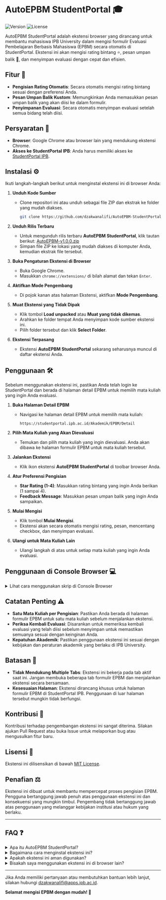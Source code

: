 # AutoEPBM StudentPortal 🎓

![Version](https://img.shields.io/badge/version-1.0.0-blue) ![License](https://img.shields.io/badge/license-MIT-green)

AutoEPBM StudentPortal adalah ekstensi browser yang dirancang untuk membantu mahasiswa IPB University dalam mengisi formulir Evaluasi Pembelajaran Berbasis Mahasiswa (EPBM) secara otomatis di StudentPortal. Ekstensi ini akan mengisi rating bintang ⭐, pesan umpan balik 💬, dan menyimpan evaluasi dengan cepat dan efisien.

## Fitur 🌟

- **Pengisian Rating Otomatis**: Secara otomatis mengisi rating bintang sesuai dengan preferensi Anda.
- **Pesan Umpan Balik Kustom**: Memungkinkan Anda memasukkan pesan umpan balik yang akan diisi ke dalam formulir.
- **Penyimpanan Evaluasi**: Secara otomatis menyimpan evaluasi setelah semua bidang telah diisi.

## Persyaratan 📝

- **Browser**: Google Chrome atau browser lain yang mendukung ekstensi Chrome.
- **Akses ke StudentPortal IPB**: Anda harus memiliki akses ke [StudentPortal IPB](https://studentportal.ipb.ac.id/Akademik/EPBM/Detail).

## Instalasi ⚙️

Ikuti langkah-langkah berikut untuk menginstal ekstensi ini di browser Anda:

1. **Unduh Kode Sumber**

   - Clone repositori ini atau unduh sebagai file ZIP dan ekstrak ke folder yang mudah diakses.
     ```bash
     git clone https://github.com/dzakwanalifi/AutoEPBM-StudentPortal.git
     ```

2. **Unduh Rilis Terbaru**

   - Untuk mengunduh rilis terbaru **AutoEPBM StudentPortal**, klik tautan berikut: [AutoEPBM-v1.0.0.zip](https://github.com/dzakwanalifi/AutoEPBM-StudentPortal/releases/download/v1.0.0/AutoEPBM-v1.0.0.zip)
   - Simpan file ZIP ke lokasi yang mudah diakses di komputer Anda, kemudian ekstrak file tersebut.

3. **Buka Pengaturan Ekstensi di Browser**

   - Buka Google Chrome.
   - Masukkan `chrome://extensions/` di bilah alamat dan tekan `Enter`.

4. **Aktifkan Mode Pengembang**

   - Di pojok kanan atas halaman Ekstensi, aktifkan **Mode Pengembang**.

5. **Muat Ekstensi yang Tidak Dipak**

   - Klik tombol **Load unpacked** atau **Muat yang tidak dikemas**.
   - Arahkan ke folder tempat Anda menyimpan kode sumber ekstensi ini.
   - Pilih folder tersebut dan klik **Select Folder**.

6. **Ekstensi Terpasang**

   - Ekstensi **AutoEPBM StudentPortal** sekarang seharusnya muncul di daftar ekstensi Anda.

## Penggunaan 🛠️

Sebelum menggunakan ekstensi ini, pastikan Anda telah login ke StudentPortal dan berada di halaman detail EPBM untuk memilih mata kuliah yang ingin Anda evaluasi.

1. **Buka Halaman Detail EPBM**

   - Navigasi ke halaman detail EPBM untuk memilih mata kuliah:
     ```
     https://studentportal.ipb.ac.id/Akademik/EPBM/Detail
     ```

2. **Pilih Mata Kuliah yang Akan Dievaluasi**

   - Temukan dan pilih mata kuliah yang ingin dievaluasi. Anda akan dibawa ke halaman formulir EPBM untuk mata kuliah tersebut.

3. **Jalankan Ekstensi**

   - Klik ikon ekstensi **AutoEPBM StudentPortal** di toolbar browser Anda.

4. **Atur Preferensi Pengisian**

   - **Star Rating (1-4)**: Masukkan rating bintang yang ingin Anda berikan (1 sampai 4).
   - **Feedback Message**: Masukkan pesan umpan balik yang ingin Anda sampaikan.

5. **Mulai Mengisi**

   - Klik tombol **Mulai Mengisi**.
   - Ekstensi akan secara otomatis mengisi rating, pesan, mencentang checkbox, dan menyimpan evaluasi.

6. **Ulangi untuk Mata Kuliah Lain**

   - Ulangi langkah di atas untuk setiap mata kuliah yang ingin Anda evaluasi.

## Penggunaan di Console Browser 💻

<details>
  <summary>Lihat cara menggunakan skrip di Console Browser</summary>

   Selain menggunakan ekstensi, Anda juga dapat menjalankan skrip ini secara langsung dari console browser untuk mengisi EPBM secara otomatis. Berikut adalah langkah-langkah penggunaannya:

   1. **Buka Halaman Formulir EPBM**

      - Buka halaman detail EPBM untuk mata kuliah yang akan dievaluasi:
      ```
      https://studentportal.ipb.ac.id/Akademik/EPBM/Detail
      ```

   2. **Buka Developer Tools (Console)**

      - Tekan `F12` atau `Ctrl+Shift+I` untuk membuka Developer Tools di browser Anda, lalu klik tab **Console**.

   3. **Aktifkan Opsi Allow Pasting**

      - Sebelum menempelkan kode, pastikan opsi **"Allow Pasting"** aktif di console browser. Ini bisa diaktifkan dengan klik kanan di area console dan memilih opsi tersebut, atau langsung menempelkan kode jika tidak ada larangan. Anda juga bisa cukup mengetikkan `allow pasting` di console dan tekan `Enter`.

   4. **Salin dan Tempel Kode di Console**

      - Salin blok kode berikut ini dan tempelkan di console browser:
      ```javascript
      (function fillEvaluationForm(starRating = 4, message = "Terima kasih atas ilmu dan pengajarannya") {
         console.log("Filling evaluation form...");

         const successMessage = document.querySelector('.card.bg-success.text-white');
         if (successMessage) {
            console.log("Evaluation already completed. Stopping the process.");
            return;
         }

         const nextButton = document.querySelector('button.btn.btn-primary');
         if (!nextButton) {
            console.log("No action buttons found. Stopping the process.");
            return;
         }

         if (nextButton.textContent.includes("Selanjutnya")) {
            console.log("Found 'Selanjutnya' button, filling stars...");
            fillStarsAndProceed(starRating, message);
         } else if (nextButton.textContent.includes("Simpan EPBM")) {
            console.log("Found 'Simpan EPBM' button, checking form...");
            fillFormAndSave(message);
         }

         function fillStarsAndProceed(starRating, message) {
            const nextButton = document.querySelector('button.btn.btn-primary');
            const ratingElements = document.querySelectorAll('output[role="slider"]');

            if (ratingElements.length > 0) {
                  let allStarsFilled = true;

                  ratingElements.forEach(rating => {
                     const stars = rating.querySelectorAll('span.b-rating-star');
                     if (stars.length >= starRating) {
                        for (let i = 0; i < starRating; i++) {
                              if (stars[i].classList.contains('b-rating-star-empty')) {
                                 stars[i].click();
                                 console.log(`Clicked star ${i + 1} for rating element.`);
                              }
                        }
                     }
                  });

                  ratingElements.forEach(rating => {
                     const stars = rating.querySelectorAll('span.b-rating-star');
                     if (stars[stars.length - 1].classList.contains('b-rating-star-empty')) {
                        allStarsFilled = false;
                     }
                  });

                  if (allStarsFilled) {
                     console.log("All stars filled. Proceeding to the next step.");
                     nextButton.click();

                     setTimeout(() => {
                        console.log("Waiting for new page to load...");
                        fillEvaluationForm(starRating, message);
                     }, 1000);
                  } else {
                     console.log("Not all stars filled yet. Retrying...");
                     setTimeout(() => fillStarsAndProceed(starRating, message), 500);
                  }
            } else {
                  console.log("No star ratings found. Filling the textarea directly.");
                  fillTextareaAndProceed(nextButton, message);
            }
         }

         function fillTextareaAndProceed(nextButton, message) {
            const textareas = document.querySelectorAll('textarea.form-control');
            if (textareas.length > 0) {
                  textareas.forEach((textarea, index) => {
                     console.log(`Filling textarea ${index + 1}`);
                     textarea.value = message;
                     textarea.dispatchEvent(new Event('input', { bubbles: true }));
                  });
                  console.log("All textareas filled.");
            } else {
                  console.log("No textarea found. Stopping the script.");
                  return;
            }

            nextButton.click();
            console.log("Clicked 'Selanjutnya' button.");

            setTimeout(() => {
                  console.log("Waiting for new page to load...");
                  fillEvaluationForm(starRating, message);
            }, 1000);
         }

         function fillFormAndSave(message) {
            const textareas = document.querySelectorAll('textarea.form-control');
            const checkbox = document.querySelector('input[type="checkbox"].mr-3');

            let isFormFilled = false;

            if (textareas.length > 0) {
                  textareas.forEach((textarea, index) => {
                     if (textarea.value.trim() === "") {
                        console.log(`Filling textarea ${index + 1}`);
                        textarea.value = message;
                        textarea.dispatchEvent(new Event('input', { bubbles: true }));
                     }

                     if (textarea.value.trim() !== "") {
                        isFormFilled = true;
                     } else {
                        isFormFilled = false;
                     }
                  });
            } else {
                  console.log("No textarea found. Cannot save.");
                  return;
            }

            if (isFormFilled) {
                  if (checkbox && !checkbox.checked) {
                     checkbox.click();
                     console.log("Checkbox checked.");
                  } else if (checkbox && checkbox.checked) {
                     console.log("Checkbox already checked.");
                  } else {
                     console.log("No checkbox found.");
                  }

                  if (checkbox && checkbox.checked) {
                     const saveButton = document.querySelector('button.btn.btn-primary');
                     if (saveButton && saveButton.textContent.includes("Simpan EPBM")) {
                        saveButton.click();
                        console.log("Clicked 'Simpan EPBM' button.");

                        setTimeout(() => {
                              const successNotification = document.querySelector('.card.bg-success.text-white');
                              if (successNotification) {
                                 console.log("Simpan EPBM successful. Stopping the process.");
                                 return;
                              } else {
                                 console.log("No success notification found.");
                              }
                        }, 1000);
                     } else {
                        console.log("No 'Simpan EPBM' button found.");
                     }
                  } else {
                     console.log("Checkbox is not checked. Cannot proceed to save.");
                  }
            } else {
                  console.log("Form is not filled. Checkbox will not be checked.");
            }
         }
      })(4, "Terima kasih atas ilmu dan pengajarannya");

      ```
      - Gantilah parameter `starRating` dan `message` sesuai keinginan Anda.

   5. **Tunggu Proses Berjalan**

      - Skrip akan mulai mengisi formulir EPBM secara otomatis, termasuk memilih rating bintang ⭐ dan mengisi pesan umpan balik 💬. Pastikan untuk memeriksa kembali formulir sebelum menyimpannya.

</details>

## Catatan Penting ⚠️

- **Satu Mata Kuliah per Pengisian**: Pastikan Anda berada di halaman formulir EPBM untuk satu mata kuliah sebelum menjalankan ekstensi.
- **Periksa Kembali Evaluasi**: Disarankan untuk memeriksa kembali evaluasi yang telah diisi sebelum menyimpan untuk memastikan semuanya sesuai dengan keinginan Anda.
- **Kepatuhan Akademik**: Pastikan penggunaan ekstensi ini sesuai dengan kebijakan dan peraturan akademik yang berlaku di IPB University.

## Batasan 🚫

- **Tidak Mendukung Multiple Tabs**: Ekstensi ini bekerja pada tab aktif saat ini. Jangan membuka beberapa tab formulir EPBM dan menjalankan ekstensi secara bersamaan.
- **Kesesuaian Halaman**: Ekstensi dirancang khusus untuk halaman formulir EPBM di StudentPortal IPB. Penggunaan di luar halaman tersebut mungkin tidak berfungsi.

## Kontribusi 🤝

Kontribusi terhadap pengembangan ekstensi ini sangat diterima. Silakan ajukan Pull Request atau buka Issue untuk melaporkan bug atau mengusulkan fitur baru.

## Lisensi 📄

Ekstensi ini dilisensikan di bawah [MIT License](LICENSE).

## Penafian ⚖️

Ekstensi ini dibuat untuk membantu mempercepat proses pengisian EPBM. Pengguna bertanggung jawab penuh atas penggunaan ekstensi ini dan konsekuensi yang mungkin timbul. Pengembang tidak bertanggung jawab atas penggunaan yang melanggar kebijakan institusi atau hukum yang berlaku.

---

## FAQ ❓

<details>
  <summary>Apa itu AutoEPBM StudentPortal?</summary>
  AutoEPBM StudentPortal adalah ekstensi yang membantu mahasiswa IPB University untuk mengisi formulir EPBM secara otomatis.
</details>

<details>
  <summary>Bagaimana cara menginstal ekstensi ini?</summary>
  Ikuti langkah-langkah yang tertera di bagian Instalasi untuk menginstal ekstensi di browser Anda.
</details>

<details>
  <summary>Apakah ekstensi ini aman digunakan?</summary>
  Ya, ekstensi ini dirancang untuk mematuhi kebijakan akademik IPB University, tetapi selalu disarankan untuk memeriksa kembali evaluasi yang telah diisi.
</details>

<details>
  <summary>Bisakah saya menggunakan ekstensi ini di browser lain?</summary>
  Ekstensi ini didesain untuk Google Chrome dan browser yang mendukung ekstensi Chrome. 
</details>

---

Jika Anda memiliki pertanyaan atau membutuhkan bantuan lebih lanjut, silakan hubungi [dzakwanalifi@apps.ipb.ac.id](mailto:dzakwanalifi@apps.ipb.ac.id).

**Selamat mengisi EPBM dengan mudah! 🎉**